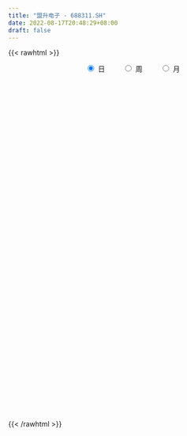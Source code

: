 ```yaml
---
title: "盟升电子 - 688311.SH"
date: 2022-08-17T20:48:29+08:00
draft: false
---
```

{{< rawhtml >}}
    <div style="text-align: center">
        <label style="padding: 1rem;"><input style="margin-right: .5rem" type="radio" name="period" value="D" checked onclick="period_change(this)">日</label>
        <label style="padding: 1rem;"><input style="margin-right: .5rem" type="radio" name="period" value="W" onclick="period_change(this)">周</label>
        <label style="padding: 1rem;"><input style="margin-right: .5rem" type="radio" name="period" value="M" onclick="period_change(this)">月</label>
    </div>
    <div id="chart" style="height: 700px;"></div> 
    <script type="text/javascript">
        const D_v = [196687.17,126888.36,97595.41,94509.91,94955.66,98750.38,95693.43,72688.02,64859.47,45226.2,35383.25,36126.04,41359.93,40289.42,17857.43,17688.91,16887.09,32987.3,29125.74,32472.0,15583.88,23625.0,13350.41,12591.45,25952.66,9344.68,15819.78,19097.33,16067.61,12933.58,6665.59,10260.98,6858.26,9560.06,14760.54,10710.06,14529.19,10312.7,9360.71,12666.23,9668.67,7764.32,7506.34,8315.7,10511.54,13954.42,13759.21,25129.33,15381.53,7227.75,13913.06,13452.49,8677.97,6681.5,8757.34,7848.25,7166.08,7889.86,9417.82,9277.04,12965.36,20486.08,10104.78,18583.09,12169.53,27208.87,13512.3,13064.48,7894.21,11586.13,8370.84,12017.05,9463.74,8724.82,11512.37,8710.48,22124.48,12164.68,8546.98,11425.97,8622.88,8619.07,4895.27,13550.55,8573.14,16382.69,10203.06,11380.59,13856.5,10496.34,18395.42,21865.18,7551.88,10695.31,18451.21,15461.62,11703.62,20210.67,32435.8,21905.2,24928.82,17682.24,13619.28,23917.43,25105.45,20347.49,36409.82,32213.79,41707.82,35331.59,28936.44,19788.26,16433.33,10116.27,13943.71,16078.68,11105.42,15168.78,9709.81,13322.67,10975.14,9883.11,6680.69,6785.5,12273.62,6745.8,12763.98,14586.93,14348.48,7776.61,5053.52,4338.72,4952.52,7868.59,4832.96,6234.54,3939.85,6537.59,8772.98,5304.03,7317.78,4520.16,5185.49,4474.89,5188.71,5935.98,2922.86,5041.21,4325.15,5635.79,3215.42,2902.93,3216.03,6253.02,3294.83,2761.54,3668.26,3069.77,3476.8,10875.51,7461.93,10821.62,5372.59,5109.31,4579.53,7654.45,7048.98,7771.62,6333.65,3547.59,8071.82,3843.8,7125.02,9684.45,6019.75,5704.69,4630.31,3690.43,7130.63,5541.37,11353.57,5181.59,11451.89,4515.68,5586.42,7331.78,3717.67,4484.21,4495.47,5258.38,4977.12,3091.19,3297.11,3090.25,3785.99,3710.01,5627.13,15973.09,7652.07,9876.67,11142.16,27160.24,19060.92,13057.83,7013.28,10489.16,7396.01,6770.08,6766.73,10639.18,5352.05,5665.63,4770.26,6349.6,9678.4,5696.38,5835.27,5744.71,8143.04,6064.13,7096.58,3988.52,8124.1,6076.83,5534.01,3715.15,3233.81,9248.23,5855.16,23188.07,10063.88,10421.85,8027.6,26947.97,11081.49,7809.31,11122.97,16124.71,17343.95,32028.53,18469.58,16247.69,13089.5,13728.28,16294.16,10907.68,9532.4,24049.25,23746.27,25120.2,25916.14,16684.79,18280.08,14966.31,10618.37,16213.31,15266.23,13578.38,11669.88,31446.72,19459.87,10143.15,10353.05,9508.93,13931.35,18591.68,11278.83,8443.45,7639.97,15076.43,7362.08,8034.04,8801.46,10362.82,7717.5,6354.12,6037.84,10802.79,6867.7,5003.48,5768.9,4339.02,5378.31,4581.75,4101.62,2714.86,3098.06,5697.44,5482.47,2779.45,4315.98,4702.29,4303.83,5743.71,6000.41,5102.3,5086.76,5408.33,8044.43,7309.97,5117.37,5636.9,6802.75,14687.22,8574.5,6440.59,9127.57,6429.74,11287.32,10338.63,8916.0,23073.3,9621.34,16159.92,9403.01,34231.4,14913.41,20008.05,17327.28,11402.29,13451.08,26834.48,21383.08,23621.72,24632.02,11452.04,13290.71,12663.87,13469.19,13621.83,10785.67,14466.63,11016.14,15362.67,7660.69,6238.96,10372.31,7188.05,14927.58,25251.34,10407.71,8209.24,5938.61,5643.86,8500.98,10099.52,9221.42,8519.82,12969.35,7641.65,16362.28,18177.38,5573.52,10359.4,8785.01,8628.03,5790.52,6700.12,7343.73,10402.05,6486.77,8385.24,13870.22,6329.68,10916.58,10854.14,5466.93,6147.42,6523.93,3780.76,5427.49,3324.4,6281.39,5468.49,5632.9,4648.4,4864.37,4151.98,11637.43,13014.33,4853.46,11827.76,3604.67,3116.72,6276.0,4963.89,7254.58,7098.48,8245.96,9399.33,11356.87,8160.43,11549.82,11252.59,11834.01,6426.7,8193.39,9892.73,7900.7,5963.93,4195.03,3457.76,3941.4,2831.99,4123.65,3434.43,4565.72,30013.49,29416.59,17609.34,14642.29,9985.15,6522.25,14378.55,16093.0,9722.75,6341.37,9747.48,10261.01,17748.27,17619.85,10311.08,12619.93,8132.07,6549.98,8288.6,4583.14,4554.36,5867.54,3951.44,2654.29,3872.01,3112.69,3568.93,3298.73,6207.98,2255.29,6119.21,4462.76,4133.76,3573.24,5530.76,7076.44,11977.64,15144.56,13295.15,7752.26,9418.46,6724.9,6816.46,5200.89,6866.32,3529.83,8376.06,5003.79,7734.49,8438.07,5019.08,5653.68,23000.35,7630.94,9436.51,5725.64,5088.37,6927.12,7919.11,6710.51,5730.12,6711.94,11289.26,8543.28,7329.87,3694.72,12115.72,5209.9,8062.96,7890.42,16557.12,8964.61,5141.72,3399.33,15134.77,40132.73,26126.75,13603.84,14757.3,16954.4,40001.59,19143.72,34410.28,30231.55,14604.53,18599.28,12403.06,14217.47,14612.57,10667.53,16808.58]
const D_histogram = [0.0,0.4722507123,0.3741878719,0.6249456137,1.2042122706,2.4425617907,2.5365766935,3.3959683729,3.4761387113,3.0430191914,2.5579430191,2.1964696491,1.063596139,-0.5787760468,-1.661738089,-2.6519647362,-3.1738394489,-4.0682868344,-4.9460889967,-4.816773267,-4.6582839036,-3.9431317987,-3.2853771017,-2.5284936711,-1.6674493823,-1.0932480183,-1.3965285635,-1.790374451,-2.3789933056,-2.5390431321,-2.2331404302,-1.6697463925,-1.3478525237,-1.1694304564,-0.4634847937,0.0240579592,0.4422711588,0.4214033284,0.4502933864,0.1498128566,0.1477809369,-0.1218012484,0.0418151269,-0.0084383269,0.2540832955,0.6236386851,0.7791105952,0.953846502,0.7559894214,0.7404039121,0.4361408982,0.1796855076,-0.1352408008,-0.2064313974,-0.2029755305,-0.2105253206,-0.0186047633,0.0707033208,0.0193772868,-0.0172553251,-0.1703540417,0.2992787418,0.6284906245,0.7533580932,0.8950460207,1.5362251341,1.8541147463,1.9299754385,2.0238128274,1.9981323104,1.9179448885,1.4115853115,1.0488094207,0.9515618485,1.030053125,0.867616381,1.0533807151,0.8970580659,0.7864663398,0.5987763737,0.2665760413,0.0182359504,-0.0764969553,-0.4054923574,-0.6136212065,-0.7062426213,-0.8501892109,-0.8291978227,-0.6159686231,-0.435612141,0.0673139496,0.6425181673,0.8504158775,0.7903674845,1.1170212388,1.3766505668,1.1754711373,1.5644438387,1.8341254176,2.1089993375,2.1822021332,1.731540711,1.4310582338,1.7139130753,2.2626099413,2.0492872491,1.1236266793,-0.1023560556,-1.6964952269,-2.1301587829,-2.0539301115,-2.010337262,-2.3333476016,-2.3775962127,-2.1813096909,-1.8146895365,-1.4329715475,-0.8600618496,-0.7065689978,-0.1816650901,-0.1658280417,-0.4005934099,-0.5386191034,-0.7626240093,-0.8668558018,-0.9581376384,-1.1428237877,-1.6003203775,-2.1724611365,-2.2065174463,-1.9137292294,-1.6089482032,-1.1085728586,-0.5156883916,-0.2010504105,-0.1279016755,-0.0615998054,-0.1637451855,0.0190783122,0.2745227161,0.2513141405,0.3195765933,0.270471342,0.2805862178,0.1134983737,-0.2416720367,-0.4153999724,-0.4008935537,-0.4514089164,-0.5817595558,-0.6001896865,-0.463173156,-0.2431489337,0.0511082391,0.2691375787,0.3571464819,0.3141993251,0.2845186499,0.3400036028,0.4579487043,0.420830227,0.1815702355,0.1142817383,0.2116553827,0.3779312259,0.4578385884,0.454766942,0.5302745628,0.6109385338,0.63113934,0.7296464067,0.8180769211,0.9058167674,1.0579354924,1.0664360419,0.9845959716,0.9024232635,0.7903840566,0.7619761444,0.6127933304,0.6623690655,0.6843573135,0.5497720094,0.3668857667,0.1292912383,-0.2159486362,-0.3898973527,-0.5402887217,-0.5844748238,-0.4525077555,-0.2517557594,-0.1059090283,-0.0184725847,0.0444045547,0.0042517513,0.1103007222,0.2868592336,0.5870471891,0.8021450636,0.8429542352,1.0550888574,1.6750646507,1.8161841798,1.6456287096,1.4508373927,1.3722044919,1.1663463299,0.9003661043,0.7100636258,0.2551874126,0.0534147627,-0.2702705115,-0.3196559335,-0.2697411161,-0.0549276866,-0.0216724629,0.014154375,-0.1047560584,-0.1195366994,-0.1177813076,-0.3243796109,-0.3896243542,-0.6453135819,-0.9263613678,-1.0596784256,-1.1477945239,-1.1007887336,-0.8299238551,-0.7022811284,-0.15576568,0.157851555,0.3520886039,0.2843790045,0.5901796354,0.7336366062,0.7623182986,0.6992274581,0.7060498149,0.4343608674,0.83800839,0.8786146086,0.4495024995,0.2509716689,0.3293299301,0.4544868927,0.28484396,0.1964932717,0.2621960074,0.3202208689,0.2158612104,0.2323190289,0.2375949835,0.0269986773,-0.3232401483,-0.5644942667,-0.8900694484,-1.151758576,-1.2555918099,-1.3198258939,-1.3030868133,-1.417935862,-1.3526533359,-1.3413711785,-1.3646604621,-1.2527630389,-1.2531494521,-1.2163757927,-1.1963095939,-1.085485024,-0.7443355038,-0.4460412362,-0.2332624589,-0.1006601131,-0.1201209296,-0.1614840821,-0.1451157379,-0.1620127945,-0.0938439596,0.0632116694,0.1884687281,0.3844403441,0.4157503437,0.4433729932,0.3864538416,0.2199362657,0.1537728809,0.1351203508,0.2368994397,0.2500195584,0.2816171719,0.4035462927,0.4765027603,0.5381042851,0.6066401721,0.6962449685,0.6376943115,0.5849014233,0.6513853932,0.5751471278,0.4727657701,0.3270172445,0.2605376138,0.3398071342,0.4755051684,0.4928699406,0.4697699682,0.4367639551,0.3083008778,0.2906883014,0.3064393461,0.2783984418,0.570274931,0.6472086259,0.5098837408,0.3993793207,0.5773258415,0.6005918218,0.6047287811,0.5850700489,0.427663774,0.2109802485,0.2730693656,0.3317883576,0.4368911456,0.5983843349,0.5754322426,0.5210043974,0.3023714331,-0.089458616,-0.2532035338,-0.4594721033,-0.6760662684,-0.8281631269,-0.737882435,-0.7476239588,-0.7010564919,-0.8127682792,-0.8245248655,-0.6339279323,-0.3569551215,-0.11613058,-0.1821860567,-0.2088809475,-0.218602563,-0.1700909011,-0.008101236,0.0538058989,-0.0607892245,-0.1732912288,-0.2035221331,-0.5834661191,-0.850564338,-0.9914257264,-1.0250133462,-1.0504464018,-1.0306648437,-0.8886959173,-0.7840490722,-0.7696732258,-0.7228084811,-0.77126142,-0.6990230401,-0.7626532577,-0.7851158763,-0.8975093307,-0.7826399272,-0.7286755274,-0.6553410575,-0.4273503652,-0.2716695862,-0.2588360195,-0.179265859,0.0072939664,0.189851485,0.2705530293,0.311922194,0.4074456211,0.4588617839,0.7092729751,0.7780201263,0.7741135668,0.8839300087,0.9085592533,0.9211052816,0.922044362,0.8676089606,0.7257352066,0.4308171544,0.1169933837,0.1227636433,0.3033780708,0.3434674529,0.0960356709,0.2204023508,0.2823274149,0.2929292922,0.3735239925,0.4597274091,0.545794053,0.4607314903,0.307555368,0.1758134713,-0.0144841811,-0.0591670245,-0.1479502786,-0.1821640689,-0.2501654746,-0.0244173564,0.3136802312,0.4714614184,0.7047128305,0.7072287818,0.7076083287,0.7388395015,0.8001266076,0.5995234608,0.3894263638,0.1879719349,0.0741806709,-0.3911310745,-0.8759865947,-1.1791141935,-1.2916862884,-1.0762273678,-0.7291007516,-0.3632076285,-0.1111185962,-0.0537259835,0.0912613425,0.1601747685,0.1818961578,0.1565308276,0.1128362071,0.1388204134,0.0880985688,-0.02036837,-0.0756952359,-0.1176164419,-0.1939801309,-0.1566602594,-0.1971038468,-0.0929038899,-0.0054030107,0.1187488915,0.3982165515,0.6982103897,0.8380370034,0.7782509999,0.6042846143,0.5362494815,0.4463332161,0.2915153654,0.1500567381,0.1280676904,0.059928933,0.0320319814,-0.1173097691,-0.335951006,-0.3611624065,-0.2017259902,-0.0793201426,0.0340613844,-0.0320750937,-0.0910417422,-0.154341205,-0.2083900581,-0.345229951,-0.4794145469,-0.4212894745,-0.1738776294,-0.1254463707,-0.2148342204,-0.2616226401,-0.1612370438,-0.2096258685,-0.2244429483,-0.2175677989,-0.0323113334,0.080891057,0.073251472,-0.008619644,0.0542795745,0.4163716828,0.7405687587,0.7906729903,0.7845296948,0.6695515188,0.8086710166,0.7813824024,0.9774647851,1.1657515315,1.2153712768,1.2161020178,1.0589355844,0.7524681125,0.5288690127,0.3351792292,0.2768392983]
const D_fast = [0.0,0.5903133903,0.5857975179,0.9927916632,1.8731113877,3.7221013555,4.4502604317,6.1586442043,7.1078492205,7.4354844984,7.5898940809,7.7775381232,6.9105636478,5.1234974503,3.6251008859,1.9718830547,0.6565484797,-1.2549706144,-3.3692950258,-4.4441726128,-5.4502542253,-5.7208850701,-5.8844746486,-5.7597146357,-5.3155326925,-5.0146433331,-5.6670560192,-6.5084955195,-7.6918627004,-8.4866733099,-8.7390557156,-8.593098276,-8.6081675381,-8.7221030849,-8.1320286206,-7.6384713779,-7.1096903887,-7.0252073869,-6.8837439823,-7.146771298,-7.1118579835,-7.4118904809,-7.2378203238,-7.2901833594,-6.9641409131,-6.4386758522,-6.0884262934,-5.675228761,-5.6840884863,-5.5145730176,-5.7098008069,-5.9213348206,-6.2700713292,-6.3928697751,-6.4401577909,-6.5003389111,-6.3130695447,-6.2060856304,-6.2525673427,-6.2935137858,-6.4892010129,-5.9447485439,-5.4584140051,-5.1452070131,-4.7797575804,-3.7545221835,-2.9731038847,-2.4147493329,-1.8149587372,-1.3411061766,-0.9418073764,-1.0952706255,-1.1958441611,-1.0552012712,-0.7191967134,-0.6647293622,-0.2156198493,-0.147677982,-0.0616531232,-0.0996489959,-0.3652053179,-0.6089864212,-0.7228435658,-1.1532120572,-1.514746208,-1.7839282781,-2.1404221704,-2.3267302378,-2.267493194,-2.1960397472,-1.6762851692,-0.9404514096,-0.51994973,-0.382406252,0.2235028121,0.8272947818,0.9199831366,1.7000667976,2.4282797309,3.2304034852,3.8491568142,3.8313805698,3.888662651,4.5999957613,5.7143451126,6.0133442327,5.3685903327,4.1170185839,2.098755606,1.1325523542,0.6952984977,0.2363070318,-0.6700402083,-1.3086878726,-1.6577287735,-1.7447810032,-1.7213059011,-1.3634116656,-1.3865610632,-0.9070734281,-0.9326933901,-1.2676071108,-1.5402875802,-1.9549484883,-2.2758942313,-2.6067104775,-3.0771025737,-3.934679258,-5.0499353011,-5.6356209725,-5.8212650629,-5.9187210874,-5.6954889575,-5.2315265884,-4.9671512099,-4.9259778939,-4.8750759751,-5.0181576516,-4.8305645758,-4.5064894929,-4.4668695333,-4.3187129322,-4.300200348,-4.2199389177,-4.3586521684,-4.774240588,-5.0518185168,-5.1375354865,-5.3009030783,-5.5766936066,-5.7451711589,-5.7239479175,-5.5647109287,-5.2576766961,-4.9723629618,-4.7950674382,-4.7594647637,-4.7180157764,-4.5775299228,-4.3450976452,-4.2770085657,-4.4708759984,-4.509594061,-4.359306571,-4.0985479212,-3.9041809117,-3.7935608226,-3.585484561,-3.3520859566,-3.1741003154,-2.8931816471,-2.6002319024,-2.2860378642,-1.8694352661,-1.5943257061,-1.4300167835,-1.2865836757,-1.2010268685,-1.0389407446,-1.034925226,-0.8197572245,-0.6266796481,-0.6238219498,-0.7149867509,-0.9202584697,-1.3194855032,-1.590908558,-1.8763721073,-2.0666769155,-2.047836786,-1.9100237298,-1.7906542557,-1.7078359584,-1.6338576803,-1.6729475458,-1.5393233943,-1.2910500746,-0.8441003218,-0.4284661813,-0.176918451,0.2989883856,1.3377303415,1.9328959156,2.1737476228,2.3416656541,2.6060838763,2.6918122968,2.6509235972,2.6381370252,2.2470576651,2.0586387058,1.6673858038,1.5380863985,1.5205659368,1.7216474447,1.7494845527,1.7888499842,1.6437505362,1.5990857204,1.5713957853,1.2837025793,1.1210517475,0.7040341243,0.1913959965,-0.2068406677,-0.5819053971,-0.8100967901,-0.7467128754,-0.7946404309,-0.2870664024,0.0660137213,0.3482729211,0.3516580729,0.8050036126,1.1318697351,1.3511310021,1.4628470261,1.6461818366,1.483083106,2.0962327261,2.3564925968,2.0397561127,1.9039681993,2.0646589429,2.3034376288,2.205005686,2.1657783157,2.2970300532,2.4351101319,2.3847157761,2.4592533517,2.5239280523,2.3200814154,1.8890325527,1.5066548676,0.9585623238,0.4089335522,-0.0087976341,-0.4029881917,-0.7120208143,-1.1813538285,-1.4542346365,-1.7782952736,-2.1427496728,-2.3440430093,-2.6577167856,-2.9250370743,-3.204048274,-3.3645949601,-3.2095293158,-3.0227453573,-2.8682821948,-2.7608448772,-2.8103359261,-2.8920700992,-2.9119806895,-2.9693809447,-2.9246730996,-2.7518145533,-2.5794403126,-2.2873586106,-2.152111025,-2.0136451273,-1.9739508185,-2.0854843279,-2.1132044925,-2.0980769349,-1.937072986,-1.8614479778,-1.7594460713,-1.5366303773,-1.3445482197,-1.1484206235,-0.9282246936,-0.664558655,-0.5636857342,-0.4702532665,-0.2409229483,-0.1733744318,-0.157564347,-0.2215585615,-0.2229037886,-0.0586824847,0.1958918416,0.336474099,0.4308166186,0.5070015942,0.4556137364,0.5106732354,0.6030341166,0.6445928227,1.0790380446,1.3177738961,1.3079199461,1.2972603563,1.6195383374,1.7929522732,1.9482714277,2.0748802078,2.0243898764,1.860451413,1.9908078715,2.1324739529,2.3467995272,2.6578888003,2.7787947686,2.8546180228,2.7115779168,2.2973832136,2.0703374124,1.7492008171,1.3635900849,1.0044524447,0.9102625278,0.7136150143,0.5849183583,0.2700145011,0.0521266985,0.0842416486,0.2719756791,0.4837675755,0.3721655847,0.2932504571,0.2288782008,0.2348671374,0.3948314935,0.4701901031,0.3403976735,0.1845728621,0.1034614245,-0.4223490913,-0.9020883947,-1.2908062147,-1.580647171,-1.8686918271,-2.1065764799,-2.1867815329,-2.2781469558,-2.4561894158,-2.5900267914,-2.8312950853,-2.9338124655,-3.1881059974,-3.4068475851,-3.7436183722,-3.8244089505,-3.9526134326,-4.0431142271,-3.9219611261,-3.8341977436,-3.8860731818,-3.8513194861,-3.6629361691,-3.4329157792,-3.2845759776,-3.1652262644,-2.967841432,-2.8017098233,-2.3739803883,-2.1107282055,-1.9211063733,-1.5903074292,-1.3385383714,-1.0957160226,-0.8642658517,-0.7017990129,-0.6622389653,-0.849452729,-1.1340281537,-1.0975669833,-0.8411080381,-0.7151517928,-0.9385746571,-0.7591073894,-0.6266004716,-0.5427662713,-0.3687905729,-0.167655304,0.0548598531,0.0849801631,0.0086928827,-0.0790956462,-0.2730143438,-0.3324889434,-0.4582597671,-0.5380145746,-0.6685573489,-0.4489135698,-0.0323959244,0.2432506174,0.6526802371,0.8320033838,1.0092850129,1.2252260611,1.486544819,1.4358225374,1.3230820314,1.1686205862,1.07337449,0.510279976,-0.1935721929,-0.79147834,-1.226972007,-1.2805699284,-1.1157185,-0.8406272841,-0.6163179009,-0.5723567841,-0.4045541224,-0.2955970043,-0.2284015755,-0.2146341989,-0.2301197676,-0.169430458,-0.1981276603,-0.3116866917,-0.3859373665,-0.457262683,-0.5821214047,-0.583966598,-0.6736861472,-0.5927121627,-0.5065620362,-0.3527229111,0.0262988868,0.5008453223,0.8501811869,0.9849579335,0.9620627014,1.028089939,1.0497569776,0.9678179683,0.8638735255,0.8739014004,0.8207448763,0.80085592,0.6221867272,0.3195577389,0.2040557367,0.3130606554,0.4156364674,0.5375333405,0.463378089,0.3816510049,0.2797662409,0.1736198733,-0.0495275074,-0.30356574,-0.3507630363,-0.1468205985,-0.1297509325,-0.2728473373,-0.3850414171,-0.3249650816,-0.4257603734,-0.4966881904,-0.5442049907,-0.3670263586,-0.2336012039,-0.2229279209,-0.306953948,-0.2304848358,0.2357001932,0.7450394587,0.9928119379,1.1828010661,1.2352107699,1.5764980218,1.7445550082,2.1850035871,2.6647282164,3.018190781,3.3229470264,3.430514489,3.3121640453,3.2207821986,3.1108872225,3.1217571161]
const D_slow = [0.0,0.1180626781,0.211609646,0.3678460495,0.6688991171,1.2795395648,1.9136837382,2.7626758314,3.6317105092,4.3924653071,5.0319510618,5.5810684741,5.8469675088,5.7022734971,5.2868389749,4.6238477908,3.8303879286,2.81331622,1.5767939709,0.3726006541,-0.7919703218,-1.7777532714,-2.5990975469,-3.2312209646,-3.6480833102,-3.9213953148,-4.2705274557,-4.7181210684,-5.3128693948,-5.9476301778,-6.5059152854,-6.9233518835,-7.2603150144,-7.5526726285,-7.6685438269,-7.6625293371,-7.5519615474,-7.4466107153,-7.3340373687,-7.2965841546,-7.2596389204,-7.2900892325,-7.2796354507,-7.2817450325,-7.2182242086,-7.0623145373,-6.8675368885,-6.629075263,-6.4400779077,-6.2549769297,-6.1459417051,-6.1010203282,-6.1348305284,-6.1864383778,-6.2371822604,-6.2898135905,-6.2944647814,-6.2767889512,-6.2719446295,-6.2762584607,-6.3188469712,-6.2440272857,-6.0869046296,-5.8985651063,-5.6748036011,-5.2907473176,-4.827218631,-4.3447247714,-3.8387715645,-3.3392384869,-2.8597522648,-2.506855937,-2.2446535818,-2.0067631197,-1.7492498384,-1.5323457432,-1.2690005644,-1.0447360479,-0.848119463,-0.6984253696,-0.6317813592,-0.6272223716,-0.6463466105,-0.7477196998,-0.9011250014,-1.0776856568,-1.2902329595,-1.4975324152,-1.6515245709,-1.7604276062,-1.7435991188,-1.5829695769,-1.3703656076,-1.1727737364,-0.8935184267,-0.549355785,-0.2554880007,0.1356229589,0.5941543133,1.1214041477,1.666954681,2.0998398588,2.4576044172,2.886082686,3.4517351714,3.9640569836,4.2449636534,4.2193746395,3.7952508328,3.2627111371,2.7492286092,2.2466442937,1.6633073933,1.0689083401,0.5235809174,0.0699085333,-0.2883343536,-0.503349816,-0.6799920654,-0.725408338,-0.7668653484,-0.8670137009,-1.0016684767,-1.192324479,-1.4090384295,-1.6485728391,-1.934278786,-2.3343588804,-2.8774741645,-3.4291035261,-3.9075358335,-4.3097728843,-4.5869160989,-4.7158381968,-4.7661007994,-4.7980762183,-4.8134761697,-4.854412466,-4.849642888,-4.781012209,-4.7181836738,-4.6382895255,-4.57067169,-4.5005251356,-4.4721505421,-4.5325685513,-4.6364185444,-4.7366419328,-4.8494941619,-4.9949340509,-5.1449814725,-5.2607747615,-5.3215619949,-5.3087849352,-5.2415005405,-5.15221392,-5.0736640887,-5.0025344263,-4.9175335256,-4.8030463495,-4.6978387927,-4.6524462339,-4.6238757993,-4.5709619536,-4.4764791472,-4.3620195001,-4.2483277646,-4.1157591239,-3.9630244904,-3.8052396554,-3.6228280537,-3.4183088235,-3.1918546316,-2.9273707585,-2.660761748,-2.4146127551,-2.1890069393,-1.9914109251,-1.800916889,-1.6477185564,-1.48212629,-1.3110369616,-1.1735939593,-1.0818725176,-1.049549708,-1.1035368671,-1.2010112052,-1.3360833857,-1.4822020916,-1.5953290305,-1.6582679704,-1.6847452274,-1.6893633736,-1.6782622349,-1.6771992971,-1.6496241166,-1.5779093082,-1.4311475109,-1.230611245,-1.0198726862,-0.7561004718,-0.3373343092,0.1167117358,0.5281189132,0.8908282614,1.2338793844,1.5254659668,1.7505574929,1.9280733994,1.9918702525,2.0052239432,1.9376563153,1.8577423319,1.7903070529,1.7765751313,1.7711570155,1.7746956093,1.7485065947,1.7186224198,1.6891770929,1.6080821902,1.5106761016,1.3493477062,1.1177573642,0.8528377578,0.5658891269,0.2906919435,0.0832109797,-0.0923593024,-0.1313007224,-0.0918378337,-0.0038156827,0.0672790684,0.2148239772,0.3982331288,0.5888127035,0.763619568,0.9401320217,1.0487222386,1.2582243361,1.4778779882,1.5902536131,1.6529965303,1.7353290129,1.8489507361,1.9201617261,1.969285044,2.0348340458,2.114889263,2.1688545657,2.2269343229,2.2863330688,2.2930827381,2.212272701,2.0711491343,1.8486317722,1.5606921282,1.2467941757,0.9168377023,0.5910659989,0.2365820334,-0.1015813005,-0.4369240952,-0.7780892107,-1.0912799704,-1.4045673334,-1.7086612816,-2.0077386801,-2.2791099361,-2.465193812,-2.5767041211,-2.6350197358,-2.6601847641,-2.6902149965,-2.730586017,-2.7668649515,-2.8073681501,-2.83082914,-2.8150262227,-2.7679090407,-2.6717989547,-2.5678613687,-2.4570181204,-2.36040466,-2.3054205936,-2.2669773734,-2.2331972857,-2.1739724258,-2.1114675362,-2.0410632432,-1.94017667,-1.8210509799,-1.6865249087,-1.5348648656,-1.3608036235,-1.2013800457,-1.0551546898,-0.8923083415,-0.7485215596,-0.630330117,-0.5485758059,-0.4834414025,-0.3984896189,-0.2796133268,-0.1563958417,-0.0389533496,0.0702376392,0.1473128586,0.219984934,0.2965947705,0.3661943809,0.5087631137,0.6705652702,0.7980362053,0.8978810355,1.0422124959,1.1923604514,1.3435426466,1.4898101589,1.5967261024,1.6494711645,1.7177385059,1.8006855953,1.9099083817,2.0595044654,2.203362526,2.3336136254,2.4092064837,2.3868418297,2.3235409462,2.2086729204,2.0396563533,1.8326155716,1.6481449628,1.4612389731,1.2859748501,1.0827827803,0.876651564,0.7181695809,0.6289308005,0.5998981555,0.5543516414,0.5021314045,0.4474807638,0.4049580385,0.4029327295,0.4163842042,0.4011868981,0.3578640909,0.3069835576,0.1611170278,-0.0515240567,-0.2993804883,-0.5556338248,-0.8182454253,-1.0759116362,-1.2980856156,-1.4940978836,-1.68651619,-1.8672183103,-2.0600336653,-2.2347894254,-2.4254527398,-2.6217317088,-2.8461090415,-3.0417690233,-3.2239379052,-3.3877731696,-3.4946107609,-3.5625281574,-3.6272371623,-3.672053627,-3.6702301355,-3.6227672642,-3.5551290069,-3.4771484584,-3.3752870531,-3.2605716071,-3.0832533634,-2.8887483318,-2.6952199401,-2.4742374379,-2.2470976246,-2.0168213042,-1.7863102137,-1.5694079735,-1.3879741719,-1.2802698833,-1.2510215374,-1.2203306266,-1.1444861089,-1.0586192457,-1.0346103279,-0.9795097402,-0.9089278865,-0.8356955635,-0.7423145653,-0.6273827131,-0.4909341998,-0.3757513272,-0.2988624853,-0.2549091174,-0.2585301627,-0.2733219188,-0.3103094885,-0.3558505057,-0.4183918744,-0.4244962135,-0.3460761557,-0.228210801,-0.0520325934,0.124774602,0.3016766842,0.4863865596,0.6864182115,0.8362990767,0.9336556676,0.9806486513,0.9991938191,0.9014110505,0.6824144018,0.3876358534,0.0647142813,-0.2043425606,-0.3866177485,-0.4774196556,-0.5051993047,-0.5186308006,-0.4958154649,-0.4557717728,-0.4102977333,-0.3711650264,-0.3429559747,-0.3082508713,-0.2862262291,-0.2913183216,-0.3102421306,-0.3396462411,-0.3881412738,-0.4273063387,-0.4765823004,-0.4998082728,-0.5011590255,-0.4714718026,-0.3719176647,-0.1973650673,0.0121441835,0.2067069335,0.3577780871,0.4918404575,0.6034237615,0.6763026029,0.7138167874,0.74583371,0.7608159432,0.7688239386,0.7394964963,0.6555087448,0.5652181432,0.5147866456,0.49495661,0.5034719561,0.4954531827,0.4726927471,0.4341074459,0.3820099313,0.2957024436,0.1758488069,0.0705264382,0.0270570309,-0.0043045618,-0.0580131169,-0.1234187769,-0.1637280379,-0.216134505,-0.2722452421,-0.3266371918,-0.3347150252,-0.3144922609,-0.2961793929,-0.2983343039,-0.2847644103,-0.1806714896,0.0044707001,0.2021389476,0.3982713713,0.565659251,0.7678270052,0.9631726058,1.2075388021,1.4989766849,1.8028195041,2.1068450086,2.3715789047,2.5596959328,2.691913186,2.7757079933,2.8449178178]
const D_data = [['2020-07-31', 150.0, 136.76, 135.88, 185.2],['2020-08-03', 142.0, 144.16, 136.66, 153.89],['2020-08-04', 146.51, 138.39, 137.0, 153.65],['2020-08-05', 139.0, 143.62, 126.51, 146.6],['2020-08-06', 142.9, 150.8, 140.15, 155.21],['2020-08-07', 155.04, 165.6, 155.04, 173.38],['2020-08-10', 170.89, 157.1, 152.0, 182.5],['2020-08-11', 177.0, 172.0, 167.05, 180.0],['2020-08-12', 166.0, 168.0, 153.15, 169.58],['2020-08-13', 164.5, 163.8, 161.28, 171.95],['2020-08-14', 162.15, 163.58, 158.03, 170.7],['2020-08-17', 163.58, 165.5, 158.0, 168.88],['2020-08-18', 162.23, 153.9, 153.18, 165.5],['2020-08-19', 152.45, 141.0, 141.0, 156.66],['2020-08-20', 140.02, 140.5, 137.0, 143.22],['2020-08-21', 141.7, 135.01, 135.0, 142.8],['2020-08-24', 134.0, 135.04, 133.0, 139.55],['2020-08-25', 134.6, 124.09, 123.01, 134.6],['2020-08-26', 123.04, 116.18, 114.2, 125.09],['2020-08-27', 117.02, 122.99, 108.08, 123.14],['2020-08-28', 120.15, 120.3, 115.08, 122.34],['2020-08-31', 120.53, 126.01, 119.99, 129.97],['2020-09-01', 126.8, 125.8, 122.7, 129.8],['2020-09-02', 124.2, 128.13, 123.62, 129.28],['2020-09-03', 127.81, 131.65, 127.18, 136.55],['2020-09-04', 126.0, 130.3, 126.0, 131.69],['2020-09-07', 129.89, 118.45, 118.3, 131.99],['2020-09-08', 119.75, 113.5, 110.0, 121.13],['2020-09-09', 112.4, 106.0, 105.61, 112.4],['2020-09-10', 106.71, 106.56, 104.51, 111.85],['2020-09-11', 106.56, 109.99, 106.0, 110.75],['2020-09-14', 113.0, 113.05, 111.41, 118.16],['2020-09-15', 114.0, 110.2, 110.02, 114.43],['2020-09-16', 110.44, 107.69, 104.92, 111.95],['2020-09-17', 107.58, 114.96, 105.89, 116.89],['2020-09-18', 114.47, 114.19, 112.2, 117.28],['2020-09-21', 113.45, 114.88, 113.0, 119.8],['2020-09-22', 114.32, 109.73, 109.2, 115.67],['2020-09-23', 109.6, 109.67, 108.61, 111.5],['2020-09-24', 108.64, 104.0, 103.51, 110.1],['2020-09-25', 104.21, 106.0, 102.0, 106.79],['2020-09-28', 105.98, 100.88, 100.72, 107.0],['2020-09-29', 101.15, 104.95, 101.15, 105.95],['2020-09-30', 105.01, 101.55, 101.1, 105.98],['2020-10-09', 102.86, 105.11, 102.56, 105.33],['2020-10-12', 105.98, 107.5, 104.2, 108.88],['2020-10-13', 106.65, 105.81, 104.81, 108.39],['2020-10-14', 106.8, 106.68, 106.29, 113.3],['2020-10-15', 105.0, 101.7, 101.68, 106.5],['2020-10-16', 102.78, 103.1, 101.0, 104.5],['2020-10-19', 104.27, 98.2, 98.1, 104.27],['2020-10-20', 98.2, 96.65, 94.0, 98.9],['2020-10-21', 96.03, 93.51, 93.3, 97.48],['2020-10-22', 94.16, 94.5, 92.22, 95.15],['2020-10-23', 95.49, 94.2, 93.45, 96.8],['2020-10-26', 93.32, 92.99, 91.2, 95.89],['2020-10-27', 92.5, 95.0, 92.35, 95.57],['2020-10-28', 95.8, 93.6, 92.69, 95.8],['2020-10-29', 92.61, 91.08, 90.64, 93.45],['2020-10-30', 91.08, 90.13, 90.11, 93.6],['2020-11-02', 90.01, 87.18, 85.7, 91.43],['2020-11-03', 87.49, 95.0, 87.24, 95.7],['2020-11-04', 95.58, 94.9, 92.76, 96.39],['2020-11-05', 96.91, 93.27, 92.3, 96.91],['2020-11-06', 93.14, 94.04, 91.21, 95.0],['2020-11-09', 94.35, 102.62, 94.35, 103.38],['2020-11-10', 102.4, 101.81, 100.28, 104.76],['2020-11-11', 102.0, 100.71, 99.68, 105.2],['2020-11-12', 101.99, 102.4, 100.52, 103.57],['2020-11-13', 102.68, 102.19, 97.71, 102.68],['2020-11-16', 101.8, 102.35, 100.02, 102.95],['2020-11-17', 102.37, 96.37, 95.5, 103.78],['2020-11-18', 96.22, 96.46, 93.4, 97.98],['2020-11-19', 95.58, 99.04, 94.65, 99.82],['2020-11-20', 99.31, 101.72, 98.47, 102.96],['2020-11-23', 101.72, 99.0, 98.0, 101.72],['2020-11-24', 98.9, 104.0, 98.69, 107.7],['2020-11-25', 105.0, 100.41, 99.9, 105.3],['2020-11-26', 101.0, 100.8, 99.99, 103.43],['2020-11-27', 101.1, 99.47, 97.26, 101.59],['2020-11-30', 99.47, 96.5, 96.46, 100.5],['2020-12-01', 96.01, 96.0, 95.1, 98.4],['2020-12-02', 95.89, 96.88, 95.6, 97.3],['2020-12-03', 96.27, 92.5, 92.2, 99.0],['2020-12-04', 93.29, 92.03, 91.51, 94.0],['2020-12-07', 91.99, 91.99, 91.9, 96.68],['2020-12-08', 92.09, 89.91, 89.88, 92.6],['2020-12-09', 90.88, 90.77, 89.51, 93.48],['2020-12-10', 90.31, 93.01, 90.01, 93.56],['2020-12-11', 93.7, 93.0, 92.32, 95.94],['2020-12-14', 93.0, 98.5, 92.02, 99.7],['2020-12-15', 98.0, 102.38, 97.1, 106.36],['2020-12-16', 101.52, 100.29, 99.6, 102.84],['2020-12-17', 100.95, 97.81, 96.6, 101.6],['2020-12-18', 97.9, 104.0, 97.22, 104.8],['2020-12-21', 103.78, 105.65, 103.23, 108.7],['2020-12-22', 105.01, 101.0, 99.6, 105.65],['2020-12-23', 101.0, 110.0, 100.0, 110.0],['2020-12-24', 111.11, 111.71, 110.0, 121.5],['2020-12-25', 111.71, 114.96, 107.6, 114.98],['2020-12-28', 117.5, 115.3, 114.53, 123.02],['2020-12-29', 115.3, 109.55, 108.62, 116.99],['2020-12-30', 109.76, 110.99, 108.01, 114.84],['2020-12-31', 110.86, 119.9, 110.44, 122.3],['2021-01-04', 121.8, 127.54, 121.8, 128.58],['2021-01-05', 126.01, 121.16, 121.0, 126.8],['2021-01-06', 122.3, 111.0, 109.01, 122.47],['2021-01-07', 111.0, 102.41, 101.01, 111.97],['2021-01-08', 103.26, 89.99, 87.01, 103.8],['2021-01-11', 90.0, 98.0, 88.53, 98.5],['2021-01-12', 96.38, 102.17, 94.8, 107.8],['2021-01-13', 103.49, 100.81, 95.0, 107.19],['2021-01-14', 99.68, 93.99, 93.13, 100.21],['2021-01-15', 96.81, 94.79, 93.21, 96.81],['2021-01-18', 94.24, 96.5, 94.18, 98.92],['2021-01-19', 97.96, 98.6, 96.6, 103.52],['2021-01-20', 98.06, 99.5, 97.01, 101.81],['2021-01-21', 99.9, 103.51, 99.15, 105.5],['2021-01-22', 104.54, 99.51, 98.12, 104.54],['2021-01-25', 99.0, 105.55, 98.51, 107.5],['2021-01-26', 105.29, 100.39, 99.62, 108.86],['2021-01-27', 100.3, 96.31, 94.92, 101.36],['2021-01-28', 97.04, 96.0, 95.51, 99.3],['2021-01-29', 97.05, 93.26, 92.5, 98.0],['2021-02-01', 93.4, 93.03, 89.0, 93.88],['2021-02-02', 93.6, 91.71, 90.99, 94.03],['2021-02-03', 91.8, 88.69, 88.21, 92.94],['2021-02-04', 88.79, 82.12, 80.82, 89.4],['2021-02-05', 85.38, 76.0, 75.55, 85.38],['2021-02-08', 76.9, 78.89, 75.6, 79.85],['2021-02-09', 79.05, 81.51, 79.0, 82.41],['2021-02-10', 81.6, 81.28, 79.75, 81.8],['2021-02-18', 83.23, 84.19, 81.29, 84.8],['2021-02-19', 84.01, 87.0, 83.72, 89.77],['2021-02-22', 87.0, 85.01, 84.4, 88.0],['2021-02-23', 84.03, 82.22, 81.0, 84.87],['2021-02-24', 82.22, 81.75, 80.83, 83.84],['2021-02-25', 82.46, 78.76, 78.33, 82.75],['2021-02-26', 78.0, 81.8, 78.0, 83.78],['2021-03-01', 83.71, 83.33, 80.69, 83.71],['2021-03-02', 83.88, 80.0, 79.87, 84.64],['2021-03-03', 80.3, 80.83, 79.08, 81.6],['2021-03-04', 80.11, 78.99, 78.19, 81.68],['2021-03-05', 78.48, 79.2, 77.34, 79.48],['2021-03-08', 79.91, 76.07, 76.0, 79.91],['2021-03-09', 76.07, 71.6, 71.6, 76.2],['2021-03-10', 72.02, 71.52, 71.2, 73.13],['2021-03-11', 71.52, 72.45, 70.66, 73.33],['2021-03-12', 72.47, 70.51, 70.09, 72.79],['2021-03-15', 70.8, 67.9, 67.0, 71.01],['2021-03-16', 67.82, 67.7, 66.46, 68.9],['2021-03-17', 67.79, 68.8, 67.11, 68.8],['2021-03-18', 68.98, 69.77, 68.31, 70.39],['2021-03-19', 69.0, 71.26, 68.4, 72.47],['2021-03-22', 71.26, 71.07, 70.51, 71.78],['2021-03-23', 71.0, 69.78, 69.1, 71.7],['2021-03-24', 69.68, 67.8, 67.3, 70.55],['2021-03-25', 67.03, 67.29, 66.99, 68.48],['2021-03-26', 67.7, 67.97, 67.03, 68.0],['2021-03-29', 68.33, 68.85, 68.15, 72.38],['2021-03-30', 68.5, 66.8, 66.75, 69.2],['2021-03-31', 66.51, 63.09, 62.28, 66.51],['2021-04-01', 62.84, 63.87, 62.6, 64.0],['2021-04-02', 64.34, 65.49, 63.46, 65.85],['2021-04-06', 66.79, 66.66, 65.64, 68.0],['2021-04-07', 66.5, 65.95, 64.69, 67.19],['2021-04-08', 66.89, 64.87, 64.76, 67.33],['2021-04-09', 64.67, 65.85, 64.67, 67.65],['2021-04-12', 67.2, 66.22, 65.3, 68.46],['2021-04-13', 65.0, 65.68, 64.52, 65.9],['2021-04-14', 66.18, 67.0, 65.13, 68.6],['2021-04-15', 67.74, 67.5, 65.81, 67.74],['2021-04-16', 68.22, 68.19, 66.81, 68.29],['2021-04-19', 68.3, 70.0, 67.52, 71.4],['2021-04-20', 70.02, 69.09, 69.07, 70.49],['2021-04-21', 68.98, 68.22, 67.62, 70.48],['2021-04-22', 68.14, 68.2, 67.48, 68.7],['2021-04-23', 68.2, 67.68, 67.3, 69.49],['2021-04-26', 67.26, 68.7, 67.26, 70.42],['2021-04-27', 68.4, 67.01, 66.69, 68.71],['2021-04-28', 67.02, 69.52, 66.12, 72.0],['2021-04-29', 69.0, 69.71, 68.59, 69.92],['2021-04-30', 68.02, 67.76, 67.02, 70.57],['2021-05-06', 68.02, 66.5, 66.13, 68.67],['2021-05-07', 66.55, 64.72, 64.45, 66.98],['2021-05-10', 64.0, 61.6, 60.0, 64.86],['2021-05-11', 61.6, 61.93, 61.3, 62.6],['2021-05-12', 61.93, 60.79, 60.18, 62.0],['2021-05-13', 60.6, 60.94, 60.36, 62.43],['2021-05-14', 60.05, 62.75, 60.03, 62.85],['2021-05-17', 62.88, 64.0, 62.0, 64.69],['2021-05-18', 64.42, 63.87, 63.21, 64.85],['2021-05-19', 63.79, 63.48, 63.09, 64.73],['2021-05-20', 63.96, 63.35, 63.0, 64.18],['2021-05-21', 63.02, 61.9, 61.88, 63.4],['2021-05-24', 61.3, 63.72, 61.3, 63.99],['2021-05-25', 63.6, 65.3, 63.14, 65.5],['2021-05-26', 65.45, 68.28, 65.36, 71.6],['2021-05-27', 68.5, 68.98, 67.25, 69.5],['2021-05-28', 68.99, 67.99, 67.9, 72.2],['2021-05-31', 68.56, 71.46, 68.0, 71.58],['2021-06-01', 71.46, 79.85, 71.46, 82.75],['2021-06-02', 78.5, 77.3, 76.62, 81.68],['2021-06-03', 77.08, 74.75, 74.6, 79.18],['2021-06-04', 74.01, 74.8, 74.01, 76.55],['2021-06-07', 75.2, 76.8, 74.0, 78.49],['2021-06-08', 76.21, 75.65, 74.1, 77.09],['2021-06-09', 75.95, 74.68, 74.08, 77.1],['2021-06-10', 74.68, 75.3, 72.92, 75.94],['2021-06-11', 75.79, 70.9, 70.59, 75.79],['2021-06-15', 71.16, 72.7, 70.66, 73.19],['2021-06-16', 72.48, 69.94, 69.68, 72.88],['2021-06-17', 69.97, 72.4, 69.97, 72.87],['2021-06-18', 73.66, 73.67, 71.59, 74.5],['2021-06-21', 73.3, 76.58, 72.55, 76.9],['2021-06-22', 77.03, 75.2, 74.8, 78.0],['2021-06-23', 75.21, 75.67, 74.3, 78.0],['2021-06-24', 75.87, 73.72, 73.32, 76.96],['2021-06-25', 73.47, 74.82, 72.16, 75.75],['2021-06-28', 75.88, 75.14, 73.55, 75.99],['2021-06-29', 75.13, 72.03, 72.0, 75.48],['2021-06-30', 72.13, 73.0, 72.13, 73.7],['2021-07-01', 74.0, 69.53, 69.3, 74.44],['2021-07-02', 69.28, 67.3, 67.0, 69.9],['2021-07-05', 67.01, 67.37, 66.2, 68.63],['2021-07-06', 67.36, 66.55, 65.74, 67.38],['2021-07-07', 66.02, 67.29, 66.0, 67.69],['2021-07-08', 67.77, 70.21, 67.39, 70.51],['2021-07-09', 69.85, 68.88, 68.5, 70.87],['2021-07-12', 69.27, 75.6, 69.27, 79.0],['2021-07-13', 75.3, 75.0, 73.0, 77.27],['2021-07-14', 74.8, 75.08, 73.41, 76.63],['2021-07-15', 74.71, 72.4, 71.62, 76.0],['2021-07-16', 72.0, 78.1, 71.22, 82.0],['2021-07-19', 79.0, 77.86, 76.55, 80.67],['2021-07-20', 80.34, 77.56, 76.05, 80.34],['2021-07-21', 77.95, 77.0, 76.41, 78.69],['2021-07-22', 77.0, 78.41, 73.3, 79.88],['2021-07-23', 78.0, 74.8, 73.23, 78.0],['2021-07-26', 74.5, 84.3, 73.51, 86.88],['2021-07-27', 82.0, 81.84, 79.89, 85.65],['2021-07-28', 81.01, 75.65, 75.48, 81.59],['2021-07-29', 77.0, 77.35, 76.6, 80.6],['2021-07-30', 77.7, 80.97, 77.0, 82.05],['2021-08-02', 81.88, 82.68, 79.3, 84.59],['2021-08-03', 83.38, 79.43, 79.01, 83.45],['2021-08-04', 79.89, 80.22, 78.22, 80.3],['2021-08-05', 80.21, 82.56, 77.77, 83.51],['2021-08-06', 82.56, 83.33, 80.01, 86.59],['2021-08-09', 82.8, 81.69, 81.07, 86.88],['2021-08-10', 81.01, 83.46, 79.6, 84.5],['2021-08-11', 83.3, 83.89, 82.25, 85.0],['2021-08-12', 84.0, 81.06, 81.0, 84.86],['2021-08-13', 81.0, 77.99, 77.66, 82.16],['2021-08-16', 77.86, 77.7, 75.59, 78.61],['2021-08-17', 78.63, 74.8, 74.18, 79.27],['2021-08-18', 75.0, 73.43, 73.0, 77.5],['2021-08-19', 73.29, 73.65, 72.63, 75.66],['2021-08-20', 73.65, 72.81, 71.64, 74.23],['2021-08-23', 68.04, 72.75, 66.0, 72.84],['2021-08-24', 72.0, 69.8, 68.68, 72.0],['2021-08-25', 69.94, 70.82, 69.22, 71.3],['2021-08-26', 70.25, 69.23, 69.0, 71.96],['2021-08-27', 69.6, 67.59, 67.1, 69.98],['2021-08-30', 67.65, 68.34, 67.3, 71.35],['2021-08-31', 67.49, 66.05, 63.9, 67.93],['2021-09-01', 66.46, 65.4, 63.01, 66.46],['2021-09-02', 65.13, 64.11, 63.81, 65.78],['2021-09-03', 64.03, 64.38, 63.36, 65.4],['2021-09-06', 64.87, 67.42, 63.51, 67.96],['2021-09-07', 67.13, 67.78, 66.68, 68.19],['2021-09-08', 67.88, 67.45, 66.73, 68.45],['2021-09-09', 67.37, 66.87, 66.05, 68.43],['2021-09-10', 66.66, 64.8, 64.8, 66.86],['2021-09-13', 65.8, 63.86, 63.55, 65.8],['2021-09-14', 63.89, 64.0, 63.7, 64.93],['2021-09-15', 63.8, 63.06, 62.6, 63.88],['2021-09-16', 63.2, 63.76, 62.88, 66.33],['2021-09-17', 64.8, 65.07, 63.9, 66.19],['2021-09-22', 65.03, 65.14, 64.08, 65.69],['2021-09-23', 65.14, 66.74, 65.13, 68.0],['2021-09-24', 66.95, 65.24, 65.0, 67.09],['2021-09-27', 65.79, 65.34, 63.5, 66.3],['2021-09-28', 66.0, 64.19, 63.61, 66.0],['2021-09-29', 64.0, 62.12, 62.0, 64.66],['2021-09-30', 62.59, 62.57, 62.16, 63.02],['2021-10-08', 62.9, 62.73, 62.67, 63.88],['2021-10-11', 62.75, 64.3, 62.28, 64.48],['2021-10-12', 63.77, 63.39, 62.6, 63.77],['2021-10-13', 63.01, 63.66, 62.78, 64.0],['2021-10-14', 63.82, 65.2, 63.53, 65.65],['2021-10-15', 64.83, 65.2, 64.0, 65.45],['2021-10-18', 65.22, 65.58, 64.0, 66.05],['2021-10-19', 65.69, 66.25, 64.2, 66.3],['2021-10-20', 66.04, 67.26, 65.2, 67.96],['2021-10-21', 67.17, 65.84, 65.8, 67.69],['2021-10-22', 66.34, 65.94, 65.2, 67.3],['2021-10-25', 67.0, 67.83, 65.42, 67.9],['2021-10-26', 67.88, 66.39, 66.3, 68.19],['2021-10-27', 67.3, 65.9, 64.45, 67.88],['2021-10-28', 66.72, 64.92, 64.51, 66.72],['2021-10-29', 64.52, 65.5, 63.58, 65.75],['2021-11-01', 66.15, 67.54, 64.8, 68.62],['2021-11-02', 66.52, 69.11, 66.52, 69.68],['2021-11-03', 68.97, 68.4, 67.68, 69.0],['2021-11-04', 68.37, 68.25, 67.55, 68.68],['2021-11-05', 68.16, 68.34, 67.01, 68.49],['2021-11-08', 68.0, 67.02, 66.4, 68.29],['2021-11-09', 66.97, 68.28, 66.58, 69.0],['2021-11-10', 68.02, 68.97, 67.88, 69.01],['2021-11-11', 68.95, 68.67, 68.23, 69.28],['2021-11-12', 68.67, 73.8, 68.08, 75.03],['2021-11-15', 73.8, 72.68, 72.2, 74.56],['2021-11-16', 72.5, 70.4, 69.84, 73.04],['2021-11-17', 70.3, 70.55, 69.2, 71.48],['2021-11-18', 70.9, 74.88, 70.28, 77.0],['2021-11-19', 74.83, 74.12, 72.88, 74.85],['2021-11-22', 74.5, 74.62, 71.99, 76.25],['2021-11-23', 74.99, 74.96, 74.01, 77.7],['2021-11-24', 74.96, 73.38, 72.91, 75.89],['2021-11-25', 73.0, 72.11, 71.52, 74.49],['2021-11-26', 71.61, 75.62, 71.61, 76.98],['2021-11-29', 74.51, 76.4, 74.22, 78.41],['2021-11-30', 77.03, 78.0, 75.7, 79.0],['2021-12-01', 77.55, 80.13, 77.34, 80.5],['2021-12-02', 80.0, 78.97, 78.0, 80.19],['2021-12-03', 78.79, 79.13, 77.5, 80.27],['2021-12-06', 80.2, 77.0, 75.58, 80.2],['2021-12-07', 76.9, 73.6, 72.64, 77.0],['2021-12-08', 73.8, 75.15, 73.71, 76.49],['2021-12-09', 74.76, 73.65, 73.61, 76.16],['2021-12-10', 73.01, 72.22, 71.93, 73.64],['2021-12-13', 72.05, 71.7, 70.99, 72.73],['2021-12-14', 71.7, 74.19, 71.37, 74.8],['2021-12-15', 74.64, 72.78, 72.3, 74.87],['2021-12-16', 72.67, 73.2, 72.2, 73.3],['2021-12-17', 73.15, 70.6, 70.6, 73.15],['2021-12-20', 71.3, 71.0, 69.9, 71.3],['2021-12-21', 71.16, 73.55, 70.34, 74.28],['2021-12-22', 73.55, 75.6, 72.77, 78.79],['2021-12-23', 75.77, 76.45, 74.88, 76.61],['2021-12-24', 75.81, 73.04, 73.04, 75.99],['2021-12-27', 71.51, 73.2, 71.51, 74.25],['2021-12-28', 73.66, 73.21, 72.45, 74.3],['2021-12-29', 73.21, 73.95, 72.5, 74.82],['2021-12-30', 74.35, 75.93, 72.65, 75.97],['2021-12-31', 75.61, 75.36, 74.81, 76.69],['2022-01-04', 75.36, 73.06, 72.74, 75.55],['2022-01-05', 73.45, 72.43, 71.73, 73.59],['2022-01-06', 71.94, 72.97, 71.94, 73.29],['2022-01-07', 72.8, 67.19, 67.09, 72.8],['2022-01-10', 67.18, 66.28, 65.23, 68.7],['2022-01-11', 66.22, 65.99, 65.6, 66.77],['2022-01-12', 65.8, 65.99, 65.66, 66.9],['2022-01-13', 65.8, 65.0, 64.11, 66.01],['2022-01-14', 64.76, 64.58, 63.5, 65.5],['2022-01-17', 64.02, 65.61, 64.02, 65.61],['2022-01-18', 65.6, 64.94, 64.31, 65.6],['2022-01-19', 64.31, 63.28, 63.03, 64.9],['2022-01-20', 63.25, 63.0, 61.33, 63.4],['2022-01-21', 62.58, 60.92, 60.88, 62.75],['2022-01-24', 60.39, 61.6, 60.39, 61.9],['2022-01-25', 60.81, 59.0, 58.08, 62.27],['2022-01-26', 60.0, 58.3, 58.2, 60.0],['2022-01-27', 58.97, 55.74, 55.5, 58.97],['2022-01-28', 56.1, 57.5, 54.54, 57.82],['2022-02-07', 58.23, 56.14, 55.51, 58.24],['2022-02-08', 56.04, 55.7, 54.61, 56.59],['2022-02-09', 55.88, 57.53, 55.38, 57.62],['2022-02-10', 57.5, 56.88, 56.55, 58.14],['2022-02-11', 56.8, 54.82, 54.78, 56.8],['2022-02-14', 54.6, 55.21, 54.11, 55.86],['2022-02-15', 55.3, 56.68, 55.3, 56.88],['2022-02-16', 56.68, 57.19, 56.29, 58.2],['2022-02-17', 56.66, 56.3, 56.01, 57.07],['2022-02-18', 56.29, 55.87, 55.25, 56.29],['2022-02-21', 55.68, 56.72, 55.51, 56.72],['2022-02-22', 56.01, 56.44, 54.96, 56.87],['2022-02-23', 55.5, 59.77, 55.5, 59.78],['2022-02-24', 59.01, 58.53, 57.27, 61.0],['2022-02-25', 58.4, 58.02, 57.77, 58.95],['2022-02-28', 58.96, 60.03, 58.23, 61.2],['2022-03-01', 59.4, 59.71, 59.25, 60.5],['2022-03-02', 58.8, 60.09, 58.8, 60.09],['2022-03-03', 60.6, 60.45, 59.6, 61.33],['2022-03-04', 60.18, 60.09, 59.7, 60.87],['2022-03-07', 60.09, 58.89, 58.51, 60.48],['2022-03-08', 59.6, 56.06, 56.05, 59.6],['2022-03-09', 57.2, 54.21, 52.45, 57.2],['2022-03-10', 56.17, 57.3, 55.61, 60.17],['2022-03-11', 57.92, 60.0, 56.45, 60.17],['2022-03-14', 59.4, 58.94, 58.01, 60.86],['2022-03-15', 58.9, 54.8, 54.5, 58.9],['2022-03-16', 55.88, 59.11, 54.82, 59.88],['2022-03-17', 60.78, 58.9, 58.0, 60.78],['2022-03-18', 58.79, 58.56, 57.32, 59.19],['2022-03-21', 58.8, 59.84, 58.2, 60.29],['2022-03-22', 59.84, 60.6, 58.8, 61.84],['2022-03-23', 60.49, 61.39, 59.36, 61.5],['2022-03-24', 60.8, 59.59, 58.88, 60.87],['2022-03-25', 59.15, 58.35, 58.26, 60.12],['2022-03-28', 58.1, 58.0, 57.27, 58.98],['2022-03-29', 58.0, 56.42, 56.33, 58.5],['2022-03-30', 57.2, 57.54, 56.37, 57.7],['2022-03-31', 57.11, 56.5, 56.2, 57.37],['2022-04-01', 56.02, 56.67, 55.32, 57.48],['2022-04-06', 56.57, 55.74, 55.72, 56.67],['2022-04-07', 56.8, 59.68, 56.49, 63.0],['2022-04-08', 59.9, 62.68, 58.71, 65.0],['2022-04-11', 63.01, 62.04, 61.01, 63.9],['2022-04-12', 62.67, 64.5, 60.9, 64.8],['2022-04-13', 64.23, 62.82, 62.51, 65.6],['2022-04-14', 64.0, 63.4, 61.68, 64.0],['2022-04-15', 62.51, 64.51, 61.47, 66.44],['2022-04-18', 64.51, 65.84, 64.01, 65.85],['2022-04-19', 65.0, 62.85, 62.6, 66.31],['2022-04-20', 62.9, 62.14, 61.8, 63.38],['2022-04-21', 61.33, 61.5, 61.0, 63.31],['2022-04-22', 61.11, 61.99, 59.31, 63.48],['2022-04-25', 55.5, 56.02, 52.8, 57.5],['2022-04-26', 56.02, 52.8, 49.67, 56.02],['2022-04-27', 51.31, 52.19, 50.85, 53.01],['2022-04-28', 52.0, 52.49, 50.81, 54.44],['2022-04-29', 52.49, 55.92, 52.49, 56.48],['2022-05-05', 55.61, 58.33, 55.61, 59.17],['2022-05-06', 56.03, 60.0, 55.92, 60.99],['2022-05-09', 59.02, 59.99, 59.02, 60.37],['2022-05-10', 59.45, 58.25, 57.31, 60.88],['2022-05-11', 58.39, 59.84, 58.0, 61.77],['2022-05-12', 60.11, 59.5, 58.71, 60.48],['2022-05-13', 59.57, 59.23, 58.62, 60.55],['2022-05-16', 59.78, 58.71, 58.35, 60.58],['2022-05-17', 59.0, 58.35, 57.83, 59.67],['2022-05-18', 58.7, 59.23, 57.53, 60.35],['2022-05-19', 58.19, 58.25, 57.61, 58.98],['2022-05-20', 58.0, 57.08, 56.29, 59.03],['2022-05-23', 57.1, 57.22, 56.57, 57.46],['2022-05-24', 57.58, 57.0, 56.11, 58.65],['2022-05-25', 57.0, 56.07, 54.77, 57.0],['2022-05-26', 56.0, 57.19, 55.25, 57.77],['2022-05-27', 57.38, 56.0, 55.67, 57.94],['2022-05-30', 56.7, 57.8, 55.8, 58.48],['2022-05-31', 57.01, 58.0, 56.02, 58.5],['2022-06-01', 57.2, 59.01, 57.05, 59.68],['2022-06-02', 58.5, 62.2, 58.05, 62.28],['2022-06-06', 62.3, 64.43, 62.2, 65.76],['2022-06-07', 64.69, 64.22, 63.0, 65.28],['2022-06-08', 63.88, 62.6, 62.4, 65.19],['2022-06-09', 62.67, 61.13, 60.9, 62.84],['2022-06-10', 61.08, 62.32, 60.98, 64.15],['2022-06-13', 62.32, 62.09, 61.31, 63.2],['2022-06-14', 61.02, 61.0, 59.41, 61.65],['2022-06-15', 60.39, 60.64, 60.39, 61.93],['2022-06-16', 61.5, 61.91, 60.03, 62.0],['2022-06-17', 61.79, 61.27, 60.0, 61.79],['2022-06-20', 61.88, 61.66, 60.9, 62.98],['2022-06-21', 61.68, 59.73, 59.15, 61.68],['2022-06-22', 59.07, 57.78, 57.0, 60.05],['2022-06-23', 57.03, 59.35, 57.03, 59.85],['2022-06-24', 60.62, 61.88, 59.8, 65.36],['2022-06-27', 63.74, 62.14, 61.37, 63.98],['2022-06-28', 62.14, 62.72, 61.0, 62.97],['2022-06-29', 62.6, 60.67, 60.63, 62.66],['2022-06-30', 60.4, 60.44, 60.06, 62.49],['2022-07-01', 60.28, 60.02, 59.83, 62.43],['2022-07-04', 59.66, 59.73, 58.61, 61.46],['2022-07-05', 58.92, 58.0, 57.57, 60.62],['2022-07-06', 58.5, 57.0, 56.48, 58.5],['2022-07-07', 57.21, 58.86, 56.78, 59.48],['2022-07-08', 58.93, 61.83, 58.36, 62.47],['2022-07-11', 62.22, 60.02, 59.25, 62.28],['2022-07-12', 59.03, 58.04, 57.68, 60.05],['2022-07-13', 57.5, 58.0, 57.18, 58.58],['2022-07-14', 58.0, 59.8, 57.55, 60.46],['2022-07-15', 59.14, 57.9, 57.57, 60.38],['2022-07-18', 59.97, 57.94, 57.33, 60.08],['2022-07-19', 58.02, 57.97, 57.2, 58.79],['2022-07-20', 57.96, 60.58, 57.7, 61.56],['2022-07-21', 60.58, 60.46, 59.58, 61.01],['2022-07-22', 60.8, 59.25, 58.63, 61.1],['2022-07-25', 59.39, 58.06, 57.58, 59.4],['2022-07-26', 57.9, 59.8, 57.66, 61.3],['2022-07-27', 60.16, 64.86, 60.01, 65.68],['2022-07-28', 65.6, 66.7, 64.41, 68.19],['2022-07-29', 67.89, 64.91, 64.66, 67.89],['2022-08-01', 65.3, 65.0, 63.33, 66.9],['2022-08-02', 64.5, 63.96, 63.39, 66.05],['2022-08-03', 63.49, 67.9, 62.68, 69.5],['2022-08-04', 68.31, 66.88, 65.2, 68.68],['2022-08-05', 66.8, 71.0, 66.03, 71.89],['2022-08-08', 71.0, 73.0, 71.0, 73.4],['2022-08-09', 72.54, 73.1, 70.55, 73.66],['2022-08-10', 72.75, 73.88, 72.66, 74.5],['2022-08-11', 73.6, 72.71, 71.55, 74.24],['2022-08-12', 72.55, 70.66, 70.2, 72.55],['2022-08-15', 70.71, 71.15, 69.83, 72.45],['2022-08-16', 70.5, 71.13, 70.5, 73.15],['2022-08-17', 72.2, 72.79, 70.07, 73.96]]
const W_v = [196687.17,512699.7200000001,313850.37,153321.73,127056.01,84864.2,70583.89,52149.9,56537.5,23586.36,10511.54,75452.24,51482.36,41599.05,74308.84,73265.99,50088.82,62972.59,44260.91,62319.18,76959.0,101716.91,80147.77,155784.37,110605.89,66006.4,47647.11,60718.81,17168.85,12821.11,30317.92,26802.35,23413.91,21223.19,16271.2,39640.96,27054.58,28921.88,29729.63,40659.05,10102.1,25287.51,18241.66,42838.97,77434.43,42061.16,22137.54,35097.8,31350.16,27586.36,78649.37,63482.43,93563.58,84529.76,100967.52,67346.17,80911.72,59885.28,49636.83,37779.95,15111.4,16776.54,3098.06,22977.63,26237.01,31517.0,45632.63,60044.99,84329.08,89023.18,94379.57,65007.19,50650.77,65983.92,39404.39,45493.1,51523.34,36723.19,50355.86,27346.53,25355.58,38521.57,29789.04,43355.22,49223.55,36145.78,17789.23,63995.8,63137.58,52165.61,66431.2,14838.58,21610.77,20060.34,20544.26,39729.4,44007.23,28976.89,49845.67,34808.58,38360.94,36893.49,46616.83,98397.42,125267.29,90055.89,42088.68]
const W_histogram = [0.0,1.8405014245,2.764503379,1.3649636753,-0.5361589493,-1.0738475544,-2.6606414794,-3.2515768546,-3.9706394282,-4.484587246,-4.3216303463,-4.088559671,-4.2541460387,-4.342987231,-3.8599053284,-2.764292662,-1.8859992858,-1.2992558883,-1.254260836,-1.0116165991,-0.0154126473,1.3983676996,2.6123946401,1.4075789573,0.9617409618,1.007689626,0.6570954356,-0.6277955391,-0.9910485143,-0.7272557531,-0.7795026507,-0.8593956448,-1.33911939,-1.4388105221,-1.5496226225,-1.6063719659,-1.4413575143,-1.0163520229,-0.6302325447,-0.2496382382,-0.0910005198,-0.0113046334,0.0862358012,0.6325456601,1.476004053,1.7746426163,2.1377625865,2.4140058957,2.0625143131,1.9120362846,2.3786469985,2.4031579078,2.7481603155,3.0265460768,2.7502902509,2.1448199687,1.3573030108,0.6221455997,0.1885844285,-0.043216541,-0.1426900021,-0.3349255273,-0.3938578616,-0.2178325228,-0.0136758797,0.1221370183,0.4170374067,0.9624433529,1.3060538537,1.5774983308,1.9141590408,1.6047048988,1.2404385769,1.1171849897,1.1412502619,0.5843421662,0.0459796382,-0.5196503778,-1.0562192393,-1.4968128973,-1.612703084,-1.4451251638,-1.1104713177,-0.8239557908,-0.6669079314,-0.5192248616,-0.4777817982,-0.0132536305,0.425377123,0.5462057719,0.233710561,0.3132144792,0.3240185817,0.2023897219,0.0719540459,0.4072646766,0.6279788973,0.6891981467,0.7516063236,0.6521454652,0.6891665885,0.4419071251,0.3653779163,0.6740922719,1.2339917165,1.5088181593,1.7447502391]
const W_fast = [0.0,2.3006267806,3.9157545799,2.857455795,0.822293433,0.0161429394,-2.2358113555,-3.6396409443,-5.3513633749,-6.9864580043,-7.9039086911,-8.6929779336,-9.9221008109,-11.096688811,-11.5785832405,-11.1740437396,-10.7672501848,-10.5053207595,-10.7738909162,-10.784150829,-9.7918000391,-8.0284277673,-6.1613021667,-7.0142231102,-7.2196258652,-6.9217547945,-7.1080751261,-8.5499149855,-9.1609300893,-9.0789512664,-9.3260738266,-9.6208157319,-10.4353193246,-10.8947130872,-11.3929308433,-11.8512731782,-12.0465981052,-11.8756806195,-11.6471192774,-11.3289345305,-11.1930469421,-11.116177214,-10.9970778291,-10.2926315551,-9.080172149,-8.3378729316,-7.4403123148,-6.5605675317,-6.396430536,-6.0688994934,-5.0076270299,-4.3823266436,-3.350284157,-2.3152618765,-1.9039451396,-1.9732104297,-2.4214016349,-3.0010226461,-3.3874377101,-3.6300428148,-3.7651887765,-4.0411556835,-4.1985524832,-4.0769852752,-3.8762476019,-3.7099004493,-3.3107407093,-2.5247239248,-1.8545999607,-1.1887809009,-0.3735804306,-0.2818583479,-0.3360150256,-0.1799723653,0.1294054724,-0.2814170818,-0.8082847003,-1.5038273108,-2.3044509821,-3.1192478644,-3.6383138222,-3.8320171928,-3.7749811762,-3.694454597,-3.7041337205,-3.686256866,-3.7642592522,-3.3030444921,-2.7580694579,-2.500689366,-2.7547569366,-2.5969493986,-2.5051406507,-2.57617208,-2.6886192446,-2.2514924448,-1.8737834997,-1.6402647136,-1.3899549558,-1.326379448,-1.1170666775,-1.2538493596,-1.2390340893,-0.7617966657,0.106600708,0.7586316906,1.4307513302]
const W_slow = [0.0,0.4601253561,1.1512512009,1.4924921197,1.3584523824,1.0899904938,0.4248301239,-0.3880640897,-1.3807239468,-2.5018707583,-3.5822783448,-4.6044182626,-5.6679547723,-6.75370158,-7.7186779121,-8.4097510776,-8.8812508991,-9.2060648711,-9.5196300801,-9.7725342299,-9.7763873917,-9.4267954669,-8.7736968068,-8.4218020675,-8.181366827,-7.9294444205,-7.7651705617,-7.9221194464,-8.169881575,-8.3516955133,-8.546571176,-8.7614200871,-9.0961999346,-9.4559025652,-9.8433082208,-10.2449012123,-10.6052405909,-10.8593285966,-11.0168867327,-11.0792962923,-11.1020464223,-11.1048725806,-11.0833136303,-10.9251772153,-10.556176202,-10.1125155479,-9.5780749013,-8.9745734274,-8.4589448491,-7.980935778,-7.3862740284,-6.7854845514,-6.0984444725,-5.3418079533,-4.6542353906,-4.1180303984,-3.7787046457,-3.6231682458,-3.5760221386,-3.5868262739,-3.6224987744,-3.7062301562,-3.8046946216,-3.8591527523,-3.8625717222,-3.8320374677,-3.727778116,-3.4871672778,-3.1606538143,-2.7662792316,-2.2877394714,-1.8865632467,-1.5764536025,-1.2971573551,-1.0118447896,-0.865759248,-0.8542643385,-0.9841769329,-1.2482317428,-1.6224349671,-2.0256107381,-2.386892029,-2.6645098585,-2.8704988062,-3.037225789,-3.1670320044,-3.286477454,-3.2897908616,-3.1834465809,-3.0468951379,-2.9884674976,-2.9101638778,-2.8291592324,-2.7785618019,-2.7605732905,-2.6587571213,-2.501762397,-2.3294628603,-2.1415612794,-1.9785249131,-1.806233266,-1.6957564847,-1.6044120056,-1.4358889376,-1.1273910085,-0.7501864687,-0.3139989089]
const W_data = [['2020-07-31', 150.0, 136.76, 135.88, 185.2],['2020-08-07', 142.0, 165.6, 126.51, 173.38],['2020-08-14', 170.89, 163.58, 152.0, 182.5],['2020-08-21', 163.58, 135.01, 135.0, 168.88],['2020-08-28', 134.0, 120.3, 108.08, 139.55],['2020-09-04', 120.53, 130.3, 119.99, 136.55],['2020-09-11', 129.89, 109.99, 104.51, 131.99],['2020-09-18', 113.0, 114.19, 104.92, 118.16],['2020-09-25', 113.45, 106.0, 102.0, 119.8],['2020-09-30', 105.98, 101.55, 100.72, 107.0],['2020-10-09', 102.86, 105.11, 102.56, 105.33],['2020-10-16', 105.98, 103.1, 101.0, 113.3],['2020-10-23', 104.27, 94.2, 92.22, 104.27],['2020-10-30', 93.32, 90.13, 90.11, 95.89],['2020-11-06', 90.01, 94.04, 85.7, 96.91],['2020-11-13', 94.35, 102.19, 94.35, 105.2],['2020-11-20', 101.8, 101.72, 93.4, 103.78],['2020-11-27', 101.72, 99.47, 97.26, 107.7],['2020-12-04', 99.47, 92.03, 91.51, 100.5],['2020-12-11', 91.99, 93.0, 89.51, 96.68],['2020-12-18', 93.0, 104.0, 92.02, 106.36],['2020-12-25', 103.78, 114.96, 99.6, 121.5],['2020-12-31', 117.5, 119.9, 108.01, 123.02],['2021-01-08', 121.8, 89.99, 87.01, 128.58],['2021-01-15', 90.0, 94.79, 88.53, 107.8],['2021-01-22', 94.24, 99.51, 94.18, 105.5],['2021-01-29', 99.0, 93.26, 92.5, 108.86],['2021-02-05', 93.4, 76.0, 75.55, 94.03],['2021-02-10', 76.9, 81.28, 75.6, 82.41],['2021-02-19', 83.23, 87.0, 81.29, 89.77],['2021-02-26', 87.0, 81.8, 78.0, 88.0],['2021-03-05', 83.71, 79.2, 77.34, 84.64],['2021-03-12', 79.91, 70.51, 70.09, 79.91],['2021-03-19', 70.8, 71.26, 66.46, 72.47],['2021-03-26', 71.26, 67.97, 66.99, 71.78],['2021-04-02', 68.33, 65.49, 62.28, 72.38],['2021-04-09', 66.79, 65.85, 64.67, 68.0],['2021-04-16', 67.2, 68.19, 64.52, 68.6],['2021-04-23', 68.3, 67.68, 67.3, 71.4],['2021-04-30', 67.26, 67.76, 66.12, 72.0],['2021-05-07', 68.02, 64.72, 64.45, 68.67],['2021-05-14', 64.0, 62.75, 60.0, 64.86],['2021-05-21', 62.88, 61.9, 61.88, 64.85],['2021-05-28', 61.3, 67.99, 61.3, 72.2],['2021-06-04', 68.56, 74.8, 68.0, 82.75],['2021-06-11', 75.2, 70.9, 70.59, 78.49],['2021-06-18', 71.16, 73.67, 69.68, 74.5],['2021-06-25', 73.3, 74.82, 72.16, 78.0],['2021-07-02', 75.88, 67.3, 67.0, 75.99],['2021-07-09', 67.01, 68.88, 65.74, 70.87],['2021-07-16', 69.27, 78.1, 69.27, 82.0],['2021-07-23', 79.0, 74.8, 73.23, 80.67],['2021-07-30', 74.5, 80.97, 73.51, 86.88],['2021-08-06', 81.88, 83.33, 77.77, 86.59],['2021-08-13', 82.8, 77.99, 77.66, 86.88],['2021-08-20', 77.86, 72.81, 71.64, 79.27],['2021-08-27', 68.04, 67.59, 66.0, 72.84],['2021-09-03', 67.65, 64.38, 63.01, 71.35],['2021-09-10', 64.87, 64.8, 63.51, 68.45],['2021-09-17', 65.8, 65.07, 62.6, 66.33],['2021-09-24', 65.03, 65.24, 64.08, 68.0],['2021-09-30', 65.79, 62.57, 62.0, 66.3],['2021-10-08', 62.9, 62.73, 62.67, 63.88],['2021-10-15', 62.75, 65.2, 62.28, 65.65],['2021-10-22', 65.22, 65.94, 64.0, 67.96],['2021-10-29', 67.0, 65.5, 63.58, 68.19],['2021-11-05', 66.15, 68.34, 64.8, 69.68],['2021-11-12', 68.0, 73.8, 66.4, 75.03],['2021-11-19', 73.8, 74.12, 69.2, 77.0],['2021-11-26', 74.5, 75.62, 71.52, 77.7],['2021-12-03', 74.51, 79.13, 74.22, 80.5],['2021-12-10', 80.2, 72.22, 71.93, 80.2],['2021-12-17', 72.05, 70.6, 70.6, 74.87],['2021-12-24', 71.3, 73.04, 69.9, 78.79],['2021-12-31', 71.51, 75.36, 71.51, 76.69],['2022-01-07', 75.36, 67.19, 67.09, 75.55],['2022-01-14', 67.18, 64.58, 63.5, 68.7],['2022-01-21', 64.02, 60.92, 60.88, 65.61],['2022-01-28', 60.39, 57.5, 54.54, 62.27],['2022-02-11', 58.23, 54.82, 54.61, 58.24],['2022-02-18', 54.6, 55.87, 54.11, 58.2],['2022-02-25', 55.68, 58.02, 54.96, 61.0],['2022-03-04', 58.96, 60.09, 58.23, 61.33],['2022-03-11', 60.09, 60.0, 52.45, 60.48],['2022-03-18', 59.4, 58.56, 54.5, 60.86],['2022-03-25', 58.8, 58.35, 58.2, 61.84],['2022-04-01', 58.1, 56.67, 55.32, 58.98],['2022-04-08', 56.57, 62.68, 55.72, 65.0],['2022-04-15', 63.01, 64.51, 60.9, 66.44],['2022-04-22', 64.51, 61.99, 59.31, 66.31],['2022-04-29', 55.5, 55.92, 49.67, 57.5],['2022-05-06', 55.61, 60.0, 55.61, 60.99],['2022-05-13', 59.02, 59.23, 57.31, 61.77],['2022-05-20', 59.78, 57.08, 56.29, 60.58],['2022-05-27', 57.1, 56.0, 54.77, 58.65],['2022-06-02', 56.7, 62.2, 55.8, 62.28],['2022-06-10', 62.3, 62.32, 60.9, 65.76],['2022-06-17', 62.32, 61.27, 59.41, 63.2],['2022-06-24', 61.88, 61.88, 57.0, 65.36],['2022-07-01', 63.74, 60.02, 59.83, 63.98],['2022-07-08', 59.66, 61.83, 56.48, 62.47],['2022-07-15', 62.22, 57.9, 57.18, 62.28],['2022-07-22', 59.97, 59.25, 57.2, 61.56],['2022-07-29', 59.39, 64.91, 57.58, 68.19],['2022-08-05', 65.3, 71.0, 62.68, 71.89],['2022-08-12', 71.0, 70.66, 70.2, 74.5],['2022-08-19', 70.71, 72.79, 69.83, 73.96]]
const M_v = [196687.17,1130552.8300000003,264096.8500000001,179045.19,269259.12,356780.89,380043.7700000001,121026.69,116869.71,136847.04,107612.4,182738.0,277482.67,366278.2,146666.97,83829.7,324034.6800000001,270421.0399999999,184095.4899999999,103051.44,161040.63,249164.62,89661.15,177833.45,227195.8,257411.86]
const M_histogram = [0.0,-0.686039886,-2.6394894847,-4.4467256148,-4.9221284448,-3.4398092211,-3.993729241,-4.817032514,-6.2177201445,-6.4006463222,-5.8580286871,-5.0135936808,-3.6024774993,-3.3627251275,-3.1319907092,-2.5027943834,-1.0403939472,-0.0962469258,-0.4975103286,-0.4186399379,-0.4287463809,-0.3048526751,0.0669848218,0.5975580346,1.3279980961,2.3600114087]
const M_fast = [0.0,-0.8575498575,-3.4708718273,-6.3897893612,-8.0957243024,-7.473357384,-9.0257097141,-11.0532711157,-14.0083887822,-15.7914765405,-16.7133660772,-17.1223294911,-16.6118326845,-17.2127615945,-17.7650248535,-17.7615271235,-16.5592251742,-15.6391398842,-16.1647808692,-16.1905704629,-16.3078635011,-16.2601829641,-15.8715992618,-15.1916365404,-14.1291969548,-12.50718079]
const M_slow = [0.0,-0.1715099715,-0.8313823427,-1.9430637464,-3.1735958576,-4.0335481629,-5.0319804731,-6.2362386016,-7.7906686377,-9.3908302183,-10.8553373901,-12.1087358103,-13.0093551851,-13.850036467,-14.6330341443,-15.2587327401,-15.518831227,-15.5428929584,-15.6672705406,-15.771930525,-15.8791171203,-15.955330289,-15.9385840836,-15.7891945749,-15.4571950509,-14.8671921987]
const M_data = [['2020-07-31', 150.0, 136.76, 135.88, 185.2],['2020-08-31', 142.0, 126.01, 108.08, 182.5],['2020-09-30', 126.8, 101.55, 100.72, 136.55],['2020-10-30', 102.86, 90.13, 90.11, 113.3],['2020-11-30', 90.01, 96.5, 85.7, 107.7],['2020-12-31', 96.01, 119.9, 89.51, 123.02],['2021-01-29', 121.8, 93.26, 87.01, 128.58],['2021-02-26', 93.4, 81.8, 75.55, 94.03],['2021-03-31', 83.71, 63.09, 62.28, 84.64],['2021-04-30', 62.84, 67.76, 62.6, 72.0],['2021-05-31', 68.02, 71.46, 60.0, 72.2],['2021-06-30', 71.46, 73.0, 69.68, 82.75],['2021-07-30', 74.0, 80.97, 65.74, 86.88],['2021-08-31', 81.88, 66.05, 63.9, 86.88],['2021-09-30', 66.46, 62.57, 62.0, 68.45],['2021-10-29', 62.9, 65.5, 62.28, 68.19],['2021-11-30', 66.15, 78.0, 64.8, 79.0],['2021-12-31', 77.55, 75.36, 69.9, 80.5],['2022-01-28', 75.36, 57.5, 54.54, 75.55],['2022-02-28', 58.23, 60.03, 54.11, 61.2],['2022-03-31', 59.4, 56.5, 52.45, 61.84],['2022-04-29', 56.02, 55.92, 49.67, 66.44],['2022-05-31', 55.61, 58.0, 54.77, 61.77],['2022-06-30', 57.2, 60.44, 57.0, 65.76],['2022-07-29', 60.28, 64.91, 56.48, 68.19],['2022-08-31', 65.3, 72.79, 62.68, 74.5]]
        const D_a = [null,null,null,126.51,null,null,null,null,null,171.95,null,null,null,null,null,null,null,null,null,null,null,null,null,null,null,null,null,null,null,104.51,null,null,null,null,null,null,119.8,null,null,null,null,100.72,null,null,null,null,null,113.3,null,null,null,null,null,null,null,null,null,null,null,null,85.7,null,null,null,null,null,null,105.2,null,null,null,null,93.4,null,null,null,107.7,null,null,null,null,null,null,null,null,null,null,89.51,null,null,null,null,null,null,null,null,null,null,null,null,null,null,null,null,128.58,null,null,null,87.01,null,null,null,null,null,null,null,null,null,null,null,108.86,null,null,null,null,null,null,null,75.55,null,null,null,null,89.77,null,null,null,null,null,null,null,null,null,null,null,null,null,null,null,null,66.46,null,null,null,null,null,null,null,null,72.38,null,null,null,null,null,null,null,null,null,64.52,null,null,null,null,null,null,null,null,null,null,null,null,70.57,null,null,null,null,null,null,null,null,null,null,null,null,61.3,null,null,null,null,null,82.75,null,null,null,null,null,null,null,null,null,69.68,null,null,null,null,null,null,null,75.99,null,null,null,null,null,65.74,null,null,null,null,null,null,null,null,80.67,null,null,null,73.23,null,null,null,null,null,null,null,null,null,null,86.88,null,null,null,null,null,null,null,null,null,null,null,null,null,null,null,null,null,null,null,null,null,null,null,null,null,null,null,null,null,null,null,null,null,null,62.0,null,null,null,null,null,null,null,null,null,null,null,null,null,null,null,null,null,null,null,null,null,null,null,null,null,null,null,null,null,null,null,null,null,null,null,null,null,null,null,80.5,null,null,null,null,null,null,null,null,null,null,null,null,69.9,null,null,null,null,null,null,null,null,76.69,null,null,null,null,null,null,null,null,null,null,null,null,null,null,null,null,null,null,54.54,null,null,null,null,null,null,null,null,null,null,null,null,null,null,null,null,null,null,61.33,null,null,null,null,null,null,null,54.5,null,null,null,null,61.84,null,null,null,null,null,null,null,55.32,null,null,null,null,null,null,null,null,null,66.31,null,null,null,null,49.67,null,null,null,null,null,null,null,61.77,null,null,null,null,null,null,null,null,null,54.77,null,null,null,null,null,null,65.76,null,null,null,null,null,59.41,null,null,null,null,null,null,null,65.36,null,null,null,null,null,null,null,56.48,null,null,null,null,null,null,null,null,null,null,null,null,null,null,null,null,null,null,null,null,null,null,null,null,74.5,null,null,null,null,null]
const W_a = [null,null,null,null,null,null,null,null,null,null,null,null,null,null,85.7,null,null,null,null,null,null,null,null,128.58,null,null,null,null,null,null,null,null,null,null,null,null,null,null,null,null,null,60.0,null,null,null,null,null,null,null,null,null,null,86.88,null,null,null,null,null,null,null,null,62.0,null,null,null,null,null,null,null,null,80.5,null,null,null,null,null,null,null,null,null,null,null,null,52.45,null,null,null,null,66.44,null,null,null,null,null,54.77,null,null,null,null,null,null,null,null,null,null,74.5,null]
const M_a = [null,null,null,null,null,null,null,null,null,null,60.0,null,null,null,null,null,null,80.5,null,null,null,null,null,null,null,null]
        const D_b = [[{ coord: ['2020-09-10', 113.3] }, { coord: ['2021-01-26', 104.51] }],[{ coord: ['2021-03-16', 70.57] }, { coord: ['2021-07-06', 66.46] }],[{ coord: ['2021-07-19', 80.67] }, { coord: ['2021-12-31', 73.23] }],[{ coord: ['2022-01-28', 61.33] }, { coord: ['2022-07-06', 54.54] }]]
const W_b = [[{ coord: ['2020-11-06', 86.88] }, { coord: ['2021-07-30', 85.7] }],[{ coord: ['2021-09-30', 66.44] }, { coord: ['2022-05-27', 62.0] }]]
const M_b = []
    </script>
{{< /rawhtml >}}